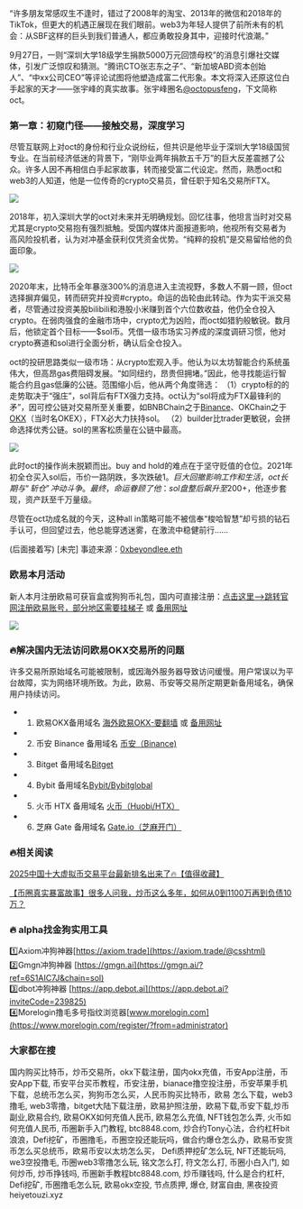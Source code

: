 “许多朋友常感叹生不逢时，错过了2008年的淘宝、2013年的微信和2018年的TikTok，但更大的机遇正展现在我们眼前。web3为年轻人提供了前所未有的机会：从SBF这样的巨头到我们普通人，都应勇敢投身其中，迎接时代浪潮。”

9月27日，一则“深圳大学18级学生捐款5000万元回馈母校”的消息引爆社交媒体，引发广泛惊叹和猜测。“腾讯CTO张志东之子”、“新加坡ABD资本创始人”、“中xx公司CEO”等评论试图将他塑造成富二代形象。本文将深入还原这位白手起家的天才——张宇峰的真实故事。张宇峰圈名[@octopusfeng](https://twitter.com/octopusfeng)，下文简称oct。

### 第一章：初窥门径——接触交易，深度学习

尽管互联网上对oct的身份和行业众说纷纭，但共识是他毕业于深圳大学18级国贸专业。在当前经济低迷的背景下，“刚毕业两年捐款五千万”的巨大反差震撼了公众。许多人因不再相信白手起家故事，转而接受富二代设定。然而，熟悉oct和web3的人知道，他是一位传奇的crypto交易员，曾任职于知名交易所FTX。

![](https://ac63e02.webp.li/zhangyufeng5000w001.png)

2018年，初入深圳大学的oct对未来并无明确规划。回忆往事，他坦言当时对交易尤其是crypto交易抱有强烈抵触。受国内媒体片面报道影响，他视所有交易者为高风险投机者，认为对冲基金获利仅凭资金优势。“纯粹的投机”是交易留给他的负面印象。

![](https://ac63e02.webp.li/zhangyufeng5000w002.png)

2020年末，比特币全年暴涨300%的消息进入主流视野，多数人不屑一顾，但oct选择摒弃偏见，转而研究并投资#crypto。命运的齿轮由此转动。作为实干派交易者，尽管通过投资美股bilibili和港股小米赚到首个六位数收益，他仍全仓投入crypto。在弱肉强食的金融市场中，crypto尤为凶险，而oct如猎豹般敏锐。数月后，他锁定首个目标——$sol币。凭借一级市场实习养成的深度调研习惯，他对crypto赛道和sol进行全面分析，确认后全仓投入。

oct的投研思路类似一级市场：从crypto宏观入手。他认为以太坊智能合约系统虽伟大，但高昂gas费阻碍发展。“如同纽约，昂贵但拥堵。”因此，他寻找能运行智能合约且gas低廉的公链。范围缩小后，他从两个角度筛选：
（1）crypto标的的走势取决于“强庄”，sol背后有FTX强力支持。oct认为“sol将成为FTX最锋利的矛”，因可控公链对交易所至关重要，如BNBChain之于[Binance](https://www.binance.com/en/activity/referral/offers/claim?ref=CPA_00JBDZVLUF)、OKChain之于[OKX](https://www.chouyi.world/zh-hans/join/18639032)（当时名OKEX），FTX必大力扶持sol。
（2）builder比trader更敏锐，会拼命选择优秀公链。sol的黑客松质量在公链中最高。

![](https://ac63e02.webp.li/zhangyufeng5000w003.png)

此时oct的操作尚未脱颖而出。buy and hold的难点在于坚守贬值的仓位。2021年初全仓买入sol后，币价一路阴跌，多次跌破$1。巨大回撤影响工作和生活，oct长期与“斩仓”冲动斗争。最终，命运眷顾了他：sol盘整后飙升至$200+，他逐步套现，资产跃至千万量级。

尽管在oct功成名就的今天，这种all in策略可能不被信奉“梭哈智慧”却亏损的钻石手认可，但回望过去，他总能穿透迷雾，在激流中稳健前行……

(后面接着写)
[未完] 事迹来源：[0xbeyondlee.eth](https://mirror.xyz/0xbeyondlee.eth/GRsD6rBBDhmH1WzgTB2jAJj0oaoufSlh1NWze1BWwLA)

### 欧易本月活动
新人本月注册欧易可获盲盒或狗狗币礼包，国内可直接注册：[点击这里–>跳转官网注册欧易账号，部分地区需要挂梯子](https://www.okx.com/zh-hans/join/18639032) 或 [备用网址](https://www.chouyi.world/zh-hans/join/18639032)

[![](https://fe095ec.webp.li/top-10-exchanges-001.jpg)](https://www.chouyi.world/zh-hans/join/18639032)

### 🔥解决国内无法访问欧易OKX交易所的问题
许多交易所原始域名可能被限制，或因海外服务器导致访问缓慢。用户常误以为平台故障，实为网络环境所致。为此，欧易、币安等交易所定期更新备用域名，确保用户持续访问。

- 1. 欧易OKX备用域名 [海外欧易OKX-要翻墙](https://www.okx.com/zh-hans/join/18639032) 或 [备用网址](https://www.chouyi.world/zh-hans/join/18639032) 
- 2. 币安 Binance 备用域名 [币安（Binance)](https://accounts.binance.com/zh-CN/register?ref=36457687)
- 3. Bitget 备用域名[Bitget](https://www.bitget.com/zh-CN/referral/register?from=referral&clacCode=VRNEYUTR)
- 4. Bybit 备用域名[Bybit/Bybitglobal](https://www.bybitglobal.com/zh-MY/invite/?ref=VMKORMM)
- 5. 火币 HTX 备用域名 [火币（Huobi/HTX）](https://www.htx.com/invite/zh-cn/1f?invite_code=whf45223)
- 6. 芝麻 Gate 备用域名 [Gate.io（芝麻开门）](https://www.gate.io/zh/signup?ref_type=103&ref=A1ERAQ)

### 🔥相关阅读
[2025中国十大虚拟币交易平台最新排名出来了🔥【值得收藏】](https://btc8848.com/top-10-exchanges/)

[【币圈真实暴富故事】很多人问我，炒币这么多年，如何从0到1100万再到负债10万？](https://heiyetouzi.xyz/biquanstory001/)

### 🔥 alpha找金狗实用工具
1️⃣Axiom冲狗神器[https://axiom.trade](https://axiom.trade/@csshtml)  
2️⃣Gmgn冲狗神器 [https://gmgn.ai](https://gmgn.ai/?ref=6S1AIC7J&chain=sol)  
3️⃣dbot冲狗神器 [https://app.debot.ai](https://app.debot.ai?inviteCode=239825)  
4️⃣Morelogin撸毛多号指纹浏览器[www.morelogin.com](https://www.morelogin.com/register/?from=administrator)  
###  大家都在搜
国内购买比特币，炒币交易所，okx下载注册，国内okx充值，币安App注册，币安App下载, 币安平台买币教程，币安注册，bianace撸空投注册，币安苹果手机下载，总统币怎么买，狗狗币怎么买，人民币购买比特币，欧易 怎么下载，web3撸毛, web3零撸，bitget大陆下载注册，欧易护照注册，欧易下载,币安下载,炒币副业,欧易合约, 欧易OKX如何充值人民币, 欧易怎么充值, NFT钱包怎么弄, 火币如何充值人民币, 币圈新手入门教程, btc8848.com, 炒合约Tony心法，合约杠杆bit浪浪，Defi挖矿，币圈撸毛，币圈空投还能玩吗，做合约爆仓怎么办，欧易币安货币怎么买总统币，欧易币安以太坊怎么买， Defi质押挖矿怎么玩, NFT还能玩吗, we3空投撸毛, 币圈web3零撸怎么玩, 铭文怎么打, 符文怎么打, 币圈小白入门, 如何炒币, 炒币挣钱吗, 币圈新手教程btc8848.com, 炒币赚钱吗, 什么是合约杠杆, Defi挖矿, 币圈撸毛怎么玩, 欧易okx空投, 节点质押, 爆仓, 财富自由, 黑夜投资heiyetouzi.xyz